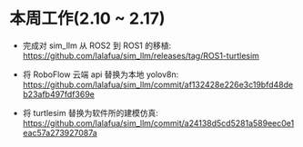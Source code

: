 # 本周工作(2.10 ~ 2.17)

- 完成对 sim_llm 从 ROS2 到 ROS1 的移植: https://github.com/lalafua/sim_llm/releases/tag/ROS1-turtlesim

- 将 RoboFlow 云端 api 替换为本地 yolov8n: https://github.com/lalafua/sim_llm/commit/af132428e226e3c19bfd48deb23afb497fdf369e

- 将 turtlesim 替换为软件所的建模仿真: https://github.com/lalafua/sim_llm/commit/a24138d5cd5281a589eec0e1eac57a273927087a